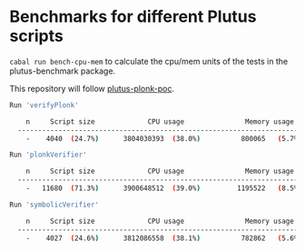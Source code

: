 # Benchmarks for different Plutus scripts

`cabal run bench-cpu-mem`        to calculate the cpu/mem units of the tests in the plutus-benchmark package.

This repository will follow [plutus-plonk-poc](https://github.com/perturbing/plutus-plonk-poc).

```bash
Run 'verifyPlonk'

    n     Script size             CPU usage               Memory usage
  ----------------------------------------------------------------------
    -    4040  (24.7%)      3804030393  (38.0%)          800065   (5.7%)
```

```bash
Run 'plonkVerifier'

    n     Script size             CPU usage               Memory usage
  ----------------------------------------------------------------------
    -   11680  (71.3%)      3900648512  (39.0%)         1195522   (8.5%)
```

```bash
Run 'symbolicVerifier'

    n     Script size             CPU usage               Memory usage
  ----------------------------------------------------------------------
    -    4027  (24.6%)      3812086558  (38.1%)          782862   (5.6%)
```